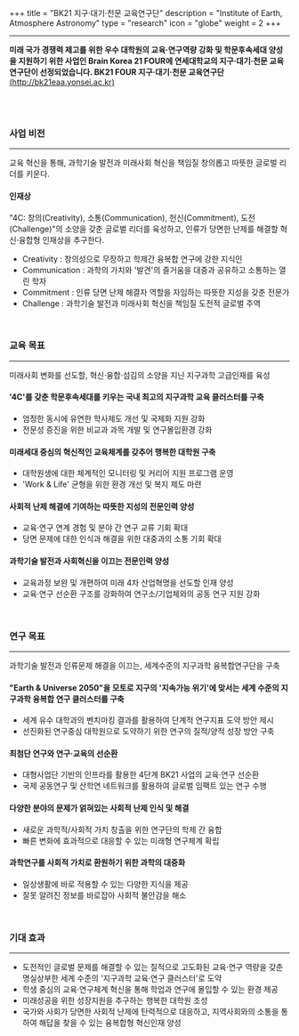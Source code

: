 +++
title = "BK21 지구·대기·천문 교육연구단"
description = "Institute of Earth, Atmosphere Astronomy"
type = "research"
icon = "globe"
weight = 2
+++
_ _ _

**미래 국가 경쟁력 제고를 위한 우수 대학원의 교육·연구역량 강화 및 학문후속세대 양성을 지원하기 위한 사업인 Brain Korea 21 FOUR에 연세대학교의 지구·대기·천문 교육연구단이 선정되었습니다. BK21 FOUR 지구·대기·천문 교육연구단**
[(http://bk21eaa.yonsei.ac.kr)](http://bk21eaa.yonsei.ac.kr)

<!--more-->

<br>
<br>

### 사업 비전    
-----------                                                  
교육 혁신을 통해, 과학기술 발전과 미래사회 혁신을 책임질 창의롭고 따뜻한 글로벌 리더를 키운다.
#### 인재상 
"4C: 창의(Creativity), 소통(Communication), 헌신(Commitment), 도전(Challenge)"의 소양을 갖춘 글로벌 리더를 육성하고, 인류가 당면한 난제를 해결할 혁신·융합형 인재상을 추구한다.

+ Creativity : 창의성으로 무장하고 학제간 융복합 연구에 강한 지식인
+ Communication : 과학의 가치와 '발견'의 즐거움을 대중과 공유하고 소통하는 열린 학자
+ Commitment : 인류 당면 난제 해결자 역할을 자임하는 따뜻한 지성을 갖춘 전문가
+ Challenge : 과학기술 발전과 미래사회 혁신을 책임질 도전적 글로벌 주역

<br>

### 교육 목표                                                      
-----------
미래사회 변화를 선도할, 혁신·융합·섬김의 소양을 지닌 지구과학 고급인재를 육성

#### '4C'를 갖춘 학문후속세대를 키우는 국내 최고의 지구과학 교육 클러스터를 구축
+ 엄정한 동시에 유연한 학사제도 개선 및 국제화 지원 강화
+ 전문성 증진을 위한 비교과 과목 개발 및 연구몰입환경 강화

#### 미래세대 중심의 혁신적인 교육체계를 갖추어 행복한 대학원 구축
+ 대학원생에 대한 체계적인 모니터링 및 커리어 지원 프로그램 운영
+ 'Work & Life' 균형을 위한 환경 개선 및 복지 제도 마련

#### 사회적 난제 해결에 기여하는 따뜻한 지성의 전문인력 양성
+ 교육·연구 연계 경험 및 분야 간 연구 교류 기회 확대
+ 당면 문제에 대한 인식과 해결을 위한 대중과의 소통 기회 확대

#### 과학기술 발전과 사회혁신을 이끄는 전문인력 양성
+ 교육과정 보완 및 개편하여 미래 4차 산업혁명을 선도할 인재 양성
+ 교육·연구 선순환 구조를 강화하여 연구소/기업체와의 공동 연구 지원 강화

<br>

### 연구 목표
------------
과학기술 발전과 인류문제 해결을 이끄는, 세계수준의 지구과학 융복합연구단을 구축

#### "Earth & Universe 2050"을 모토로 지구의 '지속가능 위기'에 맞서는 세계 수준의 지구과학 융복합 연구 클러스터를 구축
+ 세계 유수 대학과의 벤치마킹 결과를 활용하여 단계적 연구지표 도약 방안 제시
+ 선진화된 연구중심 대학원으로 도약하기 위한 연구의 질적/양적 성장 방안 구축

#### 최첨단 연구와 연구·교육의 선순환
+ 대형사업단 기반의 인프라를 활용한 4단계 BK21 사업의 교육·연구 선순환
+ 국제 공동연구 및 산학연 네트워크를 활용하여 글로벌 임팩트 있는 연구 수행

#### 다양한 분야의 문제가 얽혀있는 사회적 난제 인식 및 해결
+ 새로운 과학적/사회적 가치 창출을 위한 연구단의 학제 간 융합
+ 빠른 변화에 효과적으로 대응할 수 있는 미래형 연구체계 확립

#### 과학연구를 사회적 가치로 환원하기 위한 과학의 대중화
+ 일상생활에 바로 적용할 수 있는 다양한 지식을 제공
+ 잘못 알려진 정보를 바로잡아 사회적 불안감을 해소

<br>

### 기대 효과
-------------
+ 도전적인 글로벌 문제를 해결할 수 있는 질적으로 고도화된 교육·연구 역량을 갖춘 명실상부한 세계 수준의 '지구과학 교육·연구 클러스터'로 도약
+ 학생 중심의 교육·연구체계 혁신을 통해 학업과 연구에 몰입할 수 있는 환경 제공
+ 미래성공을 위한 성장지원을 추구하는 행복한 대학원 조성
+ 국가와 사회가 당면한 사회적 난제에 탄력적으로 대응하고, 지역사회와의 소통을 통하여 해답을 찾을 수 있는 융복합형 혁신인재 양성



<br>
<br>
